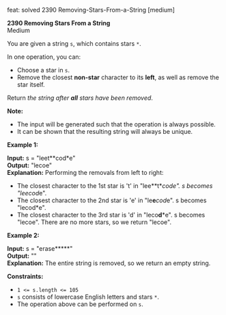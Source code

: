 feat: solved 2390 Removing-Stars-From-a-String [medium]

**2390 Removing Stars From a String**  
Medium

You are given a string  `s`, which contains stars  `*`.

In one operation, you can:

-   Choose a star in  `s`.
-   Remove the closest  **non-star**  character to its  **left**, as well as remove the star itself.

Return  _the string after  **all**  stars have been removed_.

**Note:**

-   The input will be generated such that the operation is always possible.
-   It can be shown that the resulting string will always be unique.

**Example 1:**

**Input:** s = "leet**cod*e"  
**Output:** "lecoe"  
**Explanation:** Performing the removals from left to right:
- The closest character to the 1st star is 't' in "lee**t****cod*e". s becomes "lee*cod*e".
- The closest character to the 2nd star is 'e' in "le**e***cod*e". s becomes "lecod*e".
- The closest character to the 3rd star is 'd' in "leco**d***e". s becomes "lecoe".
  There are no more stars, so we return "lecoe".

**Example 2:**

**Input:** s = "erase*****"  
**Output:** ""  
**Explanation:** The entire string is removed, so we return an empty string.

**Constraints:**

-   `1 <= s.length <= 105`
-   `s`  consists of lowercase English letters and stars  `*`.
-   The operation above can be performed on  `s`.